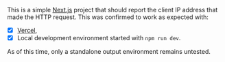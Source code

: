 This is a simple [Next.js](https://nextjs.org/) project that should report
the client IP address that made the HTTP request. This was confirmed to
work as expected with:

* [x] [Vercel](https://client-report-carloscarnero.vercel.app/),
* [x] Local development environment started with `npm run dev`.

As of this time, only a standalone output environment remains untested.
